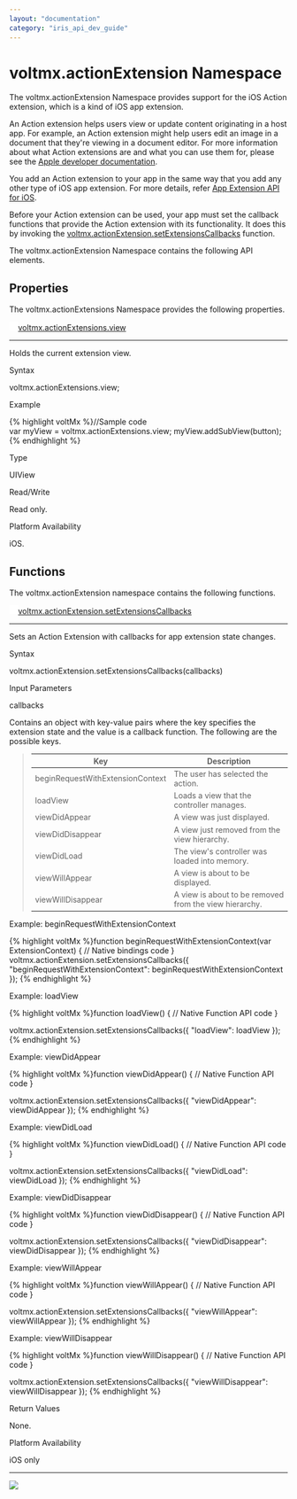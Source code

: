 ```yaml
---
layout: "documentation"
category: "iris_api_dev_guide"
---
```

                             


voltmx.actionExtension Namespace
==============================

The voltmx.actionExtension Namespace provides support for the iOS Action extension, which is a kind of iOS app extension.

An Action extension helps users view or update content originating in a host app. For example, an Action extension might help users edit an image in a document that they're viewing in a document editor. For more information about what Action extensions are and what you can use them for, please see the [Apple developer documentation](https://developer.apple.com/library/content/documentation/General/Conceptual/ExtensibilityPG/Action.html).

You add an Action extension to your app in the same way that you add any other type of iOS app extension. For more details, refer [App Extension API for iOS](app-extension-ios.html).

Before your Action extension can be used, your app must set the callback functions that provide the Action extension with its functionality. It does this by invoking the [voltmx.actionExtension.setExtensionsCallbacks](#setExtensionsCallbacks) function.

The voltmx.actionExtension Namespace contains the following API elements.

Properties
----------

The voltmx.actionExtensions Namespace provides the following properties.

[![Closed](../Skins/Default/Stylesheets/Images/transparent.gif)](javascript:void(0);)[voltmx.actionExtensions.view](javascript:void(0);)

* * *

Holds the current extension view.

Syntax

voltmx.actionExtensions.view;

Example

{% highlight voltMx %}//Sample code  
var myView = voltmx.actionExtensions.view;
myView.addSubView(button);
{% endhighlight %}

Type

UIView

Read/Write

Read only.

Platform Availability

iOS.

Functions
---------

The voltmx.actionExtension namespace contains the following functions.

[![Closed](../Skins/Default/Stylesheets/Images/transparent.gif)](javascript:void(0);)[voltmx.actionExtension.setExtensionsCallbacks](javascript:void(0);)

* * *

Sets an Action Extension with callbacks for app extension state changes.

Syntax

voltmx.actionExtension.setExtensionsCallbacks(callbacks)

Input Parameters

callbacks

Contains an object with key-value pairs where the key specifies the extension state and the value is a callback function. The following are the possible keys.

> | Key | Description |
> | --- | --- |
> | beginRequestWithExtensionContext | The user has selected the action. |
> | loadView | Loads a view that the controller manages. |
> | viewDidAppear | A view was just displayed. |
> | viewDidDisappear | A view just removed from the view hierarchy. |
> | viewDidLoad | The view's controller was loaded into memory. |
> | viewWillAppear | A view is about to be displayed. |
> | viewWillDisappear | A view is about to be removed from the view hierarchy. |
> 
>   

Example: beginRequestWithExtensionContext

{% highlight voltMx %}function beginRequestWithExtensionContext(var ExtensionContext) {
    // Native bindings code
}
voltmx.actionExtension.setExtensionsCallbacks({
    "beginRequestWithExtensionContext": beginRequestWithExtensionContext
});
{% endhighlight %}

Example: loadView

{% highlight voltMx %}function loadView() {
    // Native Function API code
}

voltmx.actionExtension.setExtensionsCallbacks({
    "loadView": loadView
});
{% endhighlight %}

Example: viewDidAppear

{% highlight voltMx %}function viewDidAppear() {
    // Native Function API code
}

voltmx.actionExtension.setExtensionsCallbacks({
    "viewDidAppear": viewDidAppear
});
{% endhighlight %}

Example: viewDidLoad

{% highlight voltMx %}function viewDidLoad() {
    // Native Function API code
}

voltmx.actionExtension.setExtensionsCallbacks({
    "viewDidLoad": viewDidLoad
});
{% endhighlight %}

Example: viewDidDisappear

{% highlight voltMx %}function viewDidDisappear() {
    // Native Function API code
}

voltmx.actionExtension.setExtensionsCallbacks({
    "viewDidDisappear": viewDidDisappear
});
{% endhighlight %}

Example: viewWillAppear

{% highlight voltMx %}function viewWillAppear() {
    // Native Function API code
}

voltmx.actionExtension.setExtensionsCallbacks({
    "viewWillAppear": viewWillAppear
});
{% endhighlight %}

Example: viewWillDisappear

{% highlight voltMx %}function viewWillDisappear() {
    // Native Function API code
}

voltmx.actionExtension.setExtensionsCallbacks({
    "viewWillDisappear": viewWillDisappear
});
{% endhighlight %}

Return Values

None.

Platform Availability

iOS only

* * *

![](resources/prettify/onload.png)
